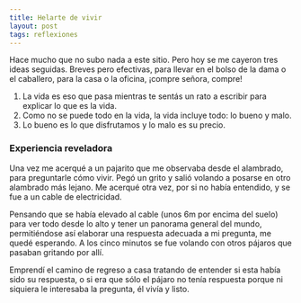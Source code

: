 ```yaml
---
title: Helarte de vivir
layout: post
tags: reflexiones
---
```


Hace mucho que no subo nada a este sitio. Pero hoy se me cayeron tres ideas seguidas. Breves pero efectivas, para llevar en el bolso de la dama o el caballero, para la casa o la oficina, ¡compre señora, compre!

 1. La vida es eso que pasa mientras te sentás un rato a escribir para explicar lo que es la vida.
 2. Como no se puede todo en la vida, la vida incluye todo: lo bueno y malo.
 3. Lo bueno es lo que disfrutamos y lo malo es su precio.


### Experiencia reveladora

Una vez me acerqué a un pajarito que me observaba desde el alambrado, para preguntarle cómo vivir. Pegó un grito y salió volando a posarse en otro alambrado más lejano. Me acerqué otra vez, por si no había entendido, y se fue a un cable de electricidad.

Pensando que se había elevado al cable (unos 6m por encima del suelo) para ver todo desde lo alto y tener un panorama general del mundo, permitiéndose así elaborar una respuesta adecuada a mi pregunta, me quedé esperando. A los cinco minutos se fue volando con otros pájaros que pasaban gritando por allí.

Emprendí el camino de regreso a casa tratando de entender si esta había sido su respuesta, o si era que sólo el pájaro no tenía respuesta porque ni siquiera le interesaba la pregunta, él vivía y listo.
